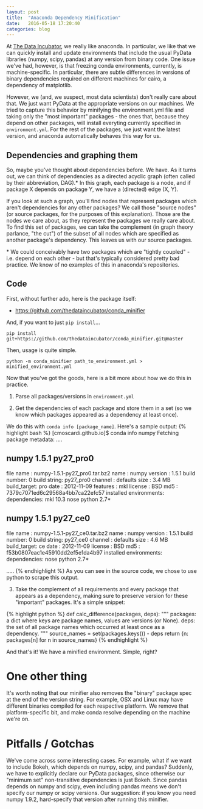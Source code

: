 ```yaml
---
layout: post
title:  "Anaconda Dependency Minification"
date:   2016-05-18 17:20:40
categories: blog
---
```


At [The Data Incubator](https://www.thedataincubator.com), we really like anaconda. In particular, we like that we can quickly install and update environments that include the usual PyData libraries (numpy, scipy, pandas) at any version from binary code. One issue we've had, however, is that freezing conda environments, currently, is machine-specific. In particular, there are subtle differences in versions of binary dependencies required on different machines for cairo, a dependency of matplotlib.

However, we (and, we suspect, most data scientists) don't really care about that. We just want PyData at the appropriate versions on our machines. We tried to capture this behavior by minifying the environment.yml file and taking only the "most important" packages - the ones that, because they depend on other packages, will install everyting currently specified in `environment.yml`. For the rest of the packages, we just want the latest version, and anaconda automatically behaves this way for us.



Dependencies and graphing them
--
So, maybe you've thought about dependencies before. We have. As it turns out, we can think of dependencies as a directed acyclic graph (often called by their abbreviation, DAG).\* In this graph, each package is a node, and if package X depends on package Y, we have a (directed) edge (X, Y). 

If you look at such a graph, you'll find nodes that represent packages which aren't dependencies for any other packages? We call those "source nodes" (or source packages, for the purposes of this explanation). Those are the nodes we care about, as they represent the packages we really care about. To find this set of packages, we can take the complement (in graph theory parlance, "the cut") of the subset of all nodes which are specified as another package's dependency. This leaves us with our source packages.


\* We could conceivably have two packages which are "tightly coupled" - i.e. depend on each other - but that's typically considered pretty bad practice. We know of no examples of this in anaconda's repositories.

Code
--
First, without further ado, here is the package itself:
- https://github.com/thedataincubator/conda_minifier

And, if you want to just `pip install`...
```
pip install git+https://github.com/thedataincubator/conda_minifier.git@master
```

Then, usage is quite simple.
```
python -m conda_minifier path_to_environment.yml > minified_environment.yml
```

Now that you've got the goods, here is a bit more about how we do this in practice.

1. Parse all packages/versions in `environment.yml`

2. Get the dependencies of each package and store them in a set (so we know which packages appeared as a dependency at least once).

We do this with `conda info [package_name]`. Here's a sample output:
{% highlight bash %}
[cmoscardi.github.io]$ conda info numpy
Fetching package metadata: ....

numpy 1.5.1 py27_pro0
---------------------
file name   : numpy-1.5.1-py27_pro0.tar.bz2
name        : numpy
version     : 1.5.1
build number: 0
build string: py27_pro0
channel     : defaults
size        : 3.4 MB
build_target: pro
date        : 2012-11-09
features    : mkl
license     : BSD
md5         : 7379c7071ed6c29568a4bb7ca22efc57
installed environments:
dependencies:
    mkl 10.3
    nose
    python 2.7*

numpy 1.5.1 py27_ce0
--------------------
file name   : numpy-1.5.1-py27_ce0.tar.bz2
name        : numpy
version     : 1.5.1
build number: 0
build string: py27_ce0
channel     : defaults
size        : 4.6 MB
build_target: ce
date        : 2012-11-09
license     : BSD
md5         : f53b0807eac1e45910dd2ef5e1da4b97
installed environments:
dependencies:
    nose
    python 2.7*


.....
{% endhighlight %}
As you can see in the source code, we chose to use python to scrape this output.

3. Take the complement of all requirements and every package that appears as a dependency, making sure to preserve version for these "important" packages.
It's a simple snippet:

{% highlight python %}
def calc_difference(packages, deps):
  """
  packages: a dict where keys are package names, values are versions (or None).
  deps: the set of all package names which occurred at least once as a dependency.
  """
  source_names = set(packages.keys()) - deps
  return {n: packages[n] for n in source_names}
{% endhighlight %}

And that's it! We have a minified environment. Simple, right?


One other thing
===
It's worth noting that our minifier also removes the "binary" package spec at the end of the version string. For example, OSX and Linux may have different binaries compiled for each respective platform.
We remove that platform-specific bit, and make conda resolve depending on the machine we're on.


Pitfalls / Gotchas
=== 
We've come across some interesting cases. For example, what if we want to include Bokeh, which depends on numpy, scipy, and pandas? Suddenly, we have to explicitly declare our PyData packages, since otherwise our "minimum set" non-transitive dependencies is just Bokeh. Since pandas depends on numpy and scipy, even including pandas means we don't specify our numpy or scipy versions. Our suggestion: if you know you need numpy 1.9.2, hard-specify that version after running this minifier.
